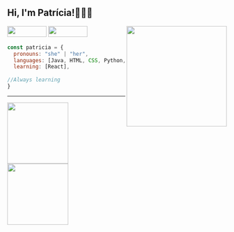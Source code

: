 <h2> Hi, I'm Patrícia!👩🏻‍💻 </h2>
<div>
 <img align='right' src="https://media.giphy.com/media/bBN71lppkU8yl9svi8/giphy.gif" height="230" width="230">
</div>

 
<div>
 <a href = "mailto:scunha.patricia@gmail.com"><img height="25" width="90" src="https://img.shields.io/badge/Gmail-D14836?style=for-the-badge&logo=gmail&logoColor=white" target="_blank"></a>
 <a href="https://www.linkedin.com/in/patr%C3%ADcia-santos-1752bb224/" target="_blank"><img height="25" width="90" src="https://img.shields.io/badge/-LinkedIn-%230077B5?style=for-the-badge&logo=linkedin&logoColor=white" target="_blank"></a> 
</div>

```javascript
const patricia = {
  pronouns: "she" | "her",
  languages: [Java, HTML, CSS, Python, Javascript, C],
  learning: [React],
   
//Always learning
}
```
---

<div>
  <a href="https://github.com/Patricia-Santos">
  <img height="140em" src="https://github-readme-stats.vercel.app/api?username=Patricia-Santos&show_icons=true&theme=dracula&include_all_commits=true&count_private=true"/>
   <img height="140em"  src="https://github-readme-stats.vercel.app/api/top-langs/?username=Patricia-Santos&layout=compact&langs_count=7&theme=dracula"/>
</div>
  


